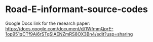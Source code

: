 # Road-E-informant-source-codes
Google Docs link for the research paper: https://docs.google.com/document/d/1WfmmQprE-1op951qCTf9Ai6rSTqSlAENZmRS8OX3Bn4/edit?usp=sharing
